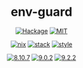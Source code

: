 <div align="center">

# env-guard

[![Hackage](https://img.shields.io/hackage/v/env-guard)](https://hackage.haskell.org/package/env-guard)
[![MIT](https://img.shields.io/github/license/tbidne/env-guard?color=blue)](https://opensource.org/licenses/MIT)

[![nix](https://img.shields.io/github/workflow/status/tbidne/env-guard/nix/main?label=nix%209.2.2&&logo=nixos&logoColor=85c5e7&labelColor=2f353c)](https://github.com/tbidne/env-guard/actions/workflows/nix_ci.yaml)
[![stack](https://img.shields.io/github/workflow/status/tbidne/env-guard/stack/main?label=stack%2019.4&logoColor=white&labelColor=2f353c)](https://github.com/tbidne/env-guard/actions/workflows/stack_ci.yaml)
[![style](https://img.shields.io/github/workflow/status/tbidne/env-guard/style/main?label=style&logoColor=white&labelColor=2f353c)](https://github.com/tbidne/env-guard/actions/workflows/style_ci.yaml)

[![8.10.7](https://img.shields.io/github/workflow/status/tbidne/env-guard/8.10.7/main?label=8.10.7&logo=haskell&logoColor=904d8c&labelColor=2f353c)](https://github.com/tbidne/env-guard/actions/workflows/ghc_8-10.yaml)
[![9.0.2](https://img.shields.io/github/workflow/status/tbidne/env-guard/9.0.2/main?label=9.0.2&logo=haskell&logoColor=904d8c&labelColor=2f353c)](https://github.com/tbidne/env-guard/actions/workflows/ghc_9-0.yaml)
[![9.2.2](https://img.shields.io/github/workflow/status/tbidne/env-guard/9.2.2/main?label=9.2.2&logo=haskell&logoColor=904d8c&labelColor=2f353c)](https://github.com/tbidne/env-guard/actions/workflows/ghc_9-2.yaml)

</div>